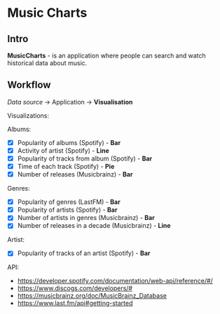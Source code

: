 # Music Charts

## Intro

**MusicCharts** - is an application where people can search and watch historical
data about music.

## Workflow

*Data source* -> Application -> **Visualisation**

Visualizations:

Albums:

- [X] Popularity of albums (Spotify) - **Bar**
- [X] Activity of artist (Spotify) - **Line**
- [X] Popularity of tracks from album (Spotify) - **Bar**
- [X] Time of each track (Spotify) - **Pie**
- [X] Number of releases (Musicbrainz) - **Bar**

Genres:

- [X] Popularity of genres (LastFM) - **Bar**
- [X] Popularity of artists (Spotify) - **Bar**
- [X] Number of artists in genres (Musicbrainz) - **Bar**
- [X] Number of releases in a decade (Musicbrainz) - **Line**

Artist:

- [X] Popularity of tracks of an artist (Spotify) - **Bar**

API:

- https://developer.spotify.com/documentation/web-api/reference/#/
- https://www.discogs.com/developers/#
- https://musicbrainz.org/doc/MusicBrainz_Database
- https://www.last.fm/api#getting-started
